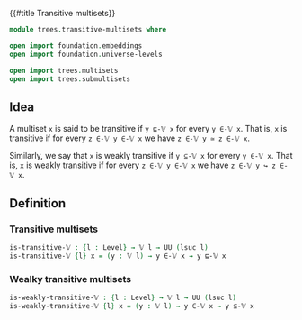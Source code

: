 {{#title  Transitive multisets}}

```agda
module trees.transitive-multisets where

open import foundation.embeddings
open import foundation.universe-levels

open import trees.multisets
open import trees.submultisets
```

## Idea

A multiset `x` is said to be transitive if `y ⊑-𝕍 x` for every `y ∈-𝕍 x`. That is, `x` is transitive if for every `z ∈-𝕍 y ∈-𝕍 x` we have `z ∈-𝕍 y ≃ z ∈-𝕍 x`.

Similarly, we say that `x` is weakly transitive if `y ⊆-𝕍 x` for every `y ∈-𝕍 x`. That is, `x` is weakly transitive if for every `z ∈-𝕍 y ∈-𝕍 x` we have `z ∈-𝕍 y ↪ z ∈-𝕍 x`.

## Definition

### Transitive multisets

```agda
is-transitive-𝕍 : {l : Level} → 𝕍 l → UU (lsuc l)
is-transitive-𝕍 {l} x = (y : 𝕍 l) → y ∈-𝕍 x → y ⊑-𝕍 x
```

### Wealky transitive multisets

```agda
is-weakly-transitive-𝕍 : {l : Level} → 𝕍 l → UU (lsuc l)
is-weakly-transitive-𝕍 {l} x = (y : 𝕍 l) → y ∈-𝕍 x → y ⊆-𝕍 x
```
